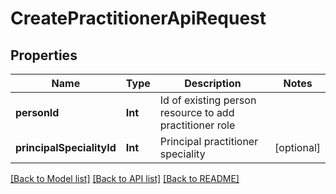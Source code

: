 # CreatePractitionerApiRequest

## Properties
Name | Type | Description | Notes
------------ | ------------- | ------------- | -------------
**personId** | **Int** | Id of existing person resource to add practitioner role | 
**principalSpecialityId** | **Int** | Principal practitioner speciality | [optional] 

[[Back to Model list]](../README.md#documentation-for-models) [[Back to API list]](../README.md#documentation-for-api-endpoints) [[Back to README]](../README.md)


